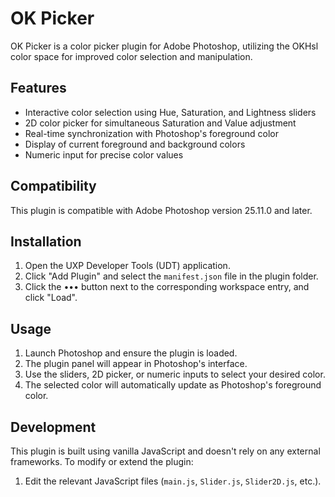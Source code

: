 # OK Picker

OK Picker is a color picker plugin for Adobe Photoshop, utilizing the OKHsl color space for improved color selection and manipulation.

## Features

- Interactive color selection using Hue, Saturation, and Lightness sliders
- 2D color picker for simultaneous Saturation and Value adjustment
- Real-time synchronization with Photoshop's foreground color
- Display of current foreground and background colors
- Numeric input for precise color values

## Compatibility

This plugin is compatible with Adobe Photoshop version 25.11.0 and later.

## Installation

1. Open the UXP Developer Tools (UDT) application.
2. Click "Add Plugin" and select the `manifest.json` file in the plugin folder.
3. Click the ••• button next to the corresponding workspace entry, and click "Load".

## Usage

1. Launch Photoshop and ensure the plugin is loaded.
2. The plugin panel will appear in Photoshop's interface.
3. Use the sliders, 2D picker, or numeric inputs to select your desired color.
4. The selected color will automatically update as Photoshop's foreground color.

## Development

This plugin is built using vanilla JavaScript and doesn't rely on any external frameworks. To modify or extend the plugin:

1. Edit the relevant JavaScript files (`main.js`, `Slider.js`, `Slider2D.js`, etc.).

